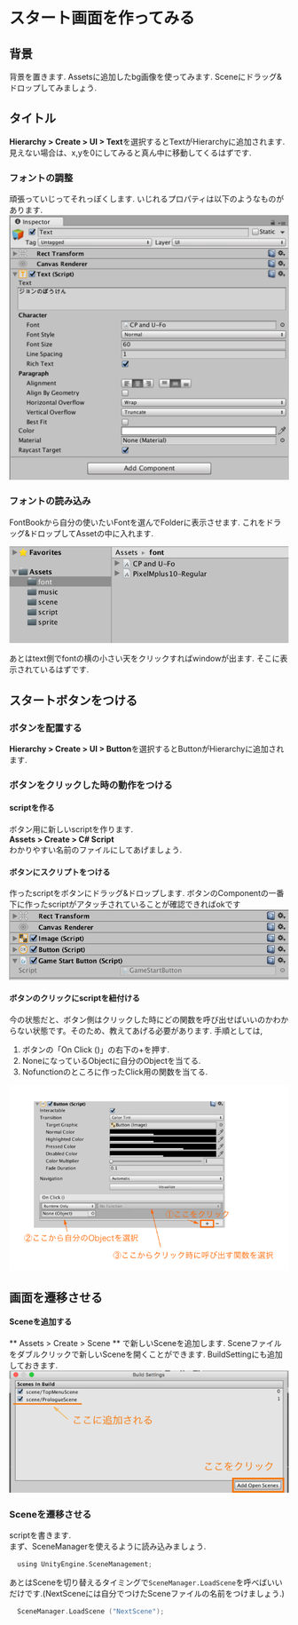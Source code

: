 # スタート画面を作ってみる
## 背景
背景を置きます. Assetsに追加したbg画像を使ってみます. Sceneにドラッグ&ドロップしてみましょう.
## タイトル
**Hierarchy > Create > UI > Text**を選択するとTextがHierarchyに追加されます. 見えない場合は、x,yを0にしてみると真ん中に移動してくるはずです.

### フォントの調整
頑張っていじってそれっぽくします. いじれるプロパティは以下のようなものがあります.
![text_component](../img/text_component.png)

### フォントの読み込み
FontBookから自分の使いたいFontを選んでFolderに表示させます. これをドラッグ&ドロップしてAssetの中に入れます.  

![add_font](../img/add_font.png)

あとはtext側でfontの横の小さい天をクリックすればwindowが出ます. そこに表示されているはずです.

## スタートボタンをつける
### ボタンを配置する
**Hierarchy > Create > UI > Button**を選択するとButtonがHierarchyに追加されます. 
### ボタンをクリックした時の動作をつける
#### scriptを作る
ボタン用に新しいscriptを作ります.  
**Assets > Create > C# Script**  
わかりやすい名前のファイルにしてあげましょう.

#### ボタンにスクリプトをつける
作ったscriptをボタンにドラッグ&ドロップします. ボタンのComponentの一番下に作ったscriptがアタッチされていることが確認できればokです
![script_attach](../img/script_attach.png)

#### ボタンのクリックにscriptを紐付ける
今の状態だと、ボタン側はクリックした時にどの関数を呼び出せばいいのかわからない状態です。そのため、教えてあげる必要があります. 手順としては,  

  1. ボタンの「On Click ()」の右下の+を押す.
  2. NoneになっているObjectに自分のObjectを当てる.
  3. Nofunctionのところに作ったClick用の関数を当てる.

![add_click_function](../img/add_click_function.png)

## 画面を遷移させる
#### Sceneを追加する
** Assets > Create > Scene ** で新しいSceneを追加します. Sceneファイルをダブルクリックで新しいSceneを開くことができます.
BuildSettingにも追加しておきます.  
![build_setting](../img/add_build_setting.png)  

### Sceneを遷移させる
scriptを書きます.  
まず、SceneManagerを使えるように読み込みましょう.
```c 
  using UnityEngine.SceneManagement;
```
あとはSceneを切り替えるタイミングで``SceneManager.LoadScene``を呼べばいいだけです.(NextSceneには自分でつけたSceneファイルの名前をつけましょう.)

```c 
  SceneManager.LoadScene ("NextScene");
```